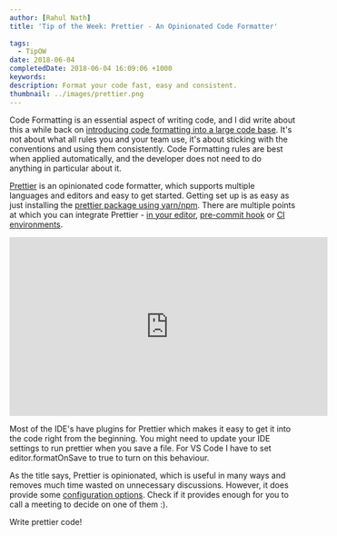 ```yaml
---
author: [Rahul Nath]
title: 'Tip of the Week: Prettier - An Opinionated Code Formatter'
  
tags:
  - TipOW
date: 2018-06-04
completedDate: 2018-06-04 16:09:06 +1000
keywords:
description: Format your code fast, easy and consistent.
thumbnail: ../images/prettier.png
---
```


Code Formatting is an essential aspect of writing code, and I did write about this a while back on [introducing code formatting into a large code base](https://rahulpnath.com/blog/introducing-code-formatting-into-a-large-codebase/). It's not about what all rules you and your team use, it's about sticking with the conventions and using them consistently. Code Formatting rules are best when applied automatically, and the developer does not need to do anything in particular about it.

[Prettier](https://prettier.io/) is an opinionated code formatter, which supports multiple languages and editors and easy to get started. Getting set up is as easy as just installing the [prettier package using yarn/npm](https://prettier.io/docs/en/install.html). There are multiple points at which you can integrate Prettier - [in your editor](https://prettier.io/docs/en/editors.html), [pre-commit hook](https://prettier.io/docs/en/precommit.html) or [CI environments](https://prettier.io/docs/en/cli.html#list-different).

<div style="text-align: center;">
<iframe width="560" height="315" src="https://www.youtube.com/embed/zgWBAKZvdFQ" frameborder="0" allow="autoplay; encrypted-media" allowfullscreen></iframe>
</div>

Most of the IDE's have plugins for Prettier which makes it easy to get it into the code right from the beginning. You might need to update your IDE settings to run prettier when you save a file. For VS Code I have to set editor.formatOnSave to true to turn on this behaviour.

As the title says, Prettier is opinionated, which is useful in many ways and removes much time wasted on unnecessary discussions. However, it does provide some [configuration options](https://prettier.io/docs/en/configuration.html). Check if it provides enough for you to call a meeting to decide on one of them :).

Write prettier code!
